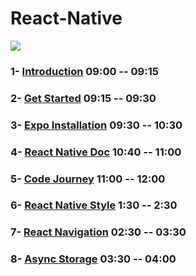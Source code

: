 # React-Native 
![](https://i.imgur.com/nqGnfmK.png)


### 1- [Introduction](https://hackmd.io/kYVdXdgWSqelbsgbYtQSJg?view)        09:00  -- 09:15 

### 2- [Get Started](https://hackmd.io/qWDjR8qoQt-6XkbcP8SArg?both)    09:15 -- 09:30

### 3- [Expo Installation](https://hackmd.io/cNF3zyhLRRaFVWriN3k78w?view)  09:30 -- 10:30

### 4- [React Native Doc](https://reactnative.dev/docs/getting-started) 10:40 -- 11:00

### 5- [Code Journey](https://hackmd.io/g5MAvvtoSqCf3Fenxd7pqQ?view) 11:00 -- 12:00

### 6-  [React Native Style](https://github.com/mFlaifel/react-native-styling)     1:30 -- 2:30

### 7- [React Navigation](https://hackmd.io/suP0LKuSTwKhLNXQfkDTGA) 02:30 -- 03:30 

### 8- [Async Storage](https://github.com/mFlaifel/Async-Storage-React-Native) 03:30 -- 04:00

     
